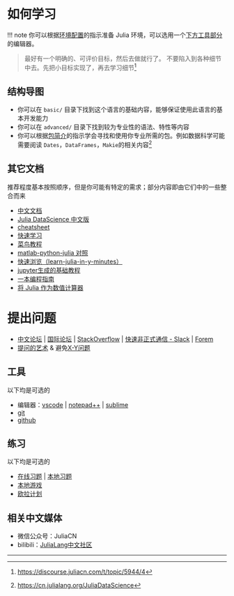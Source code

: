 # 如何学习
!!! note
	你可以根据[环境配置](../basic/setup_environment.md)的指示准备 Julia 环境，可以选用一个[下方工具部分](#工具)的编辑器。

> 最好有一个明确的、可评价目标，然后去做就行了。
> 不要陷入到各种细节中去。先把小目标实现了，再去学习细节[^3]

## 结构导图
* 你可以在 `basic/` 目录下找到这个语言的基础内容，能够保证使用此语言的基本开发能力
* 你可以在 `advanced/` 目录下找到较为专业性的语法、特性等内容
* 你可以根据[包简介](../blog/packages/introduction.md)的指示学会寻找和使用你专业所需的包。例如数据科学可能需要阅读 `Dates`，`DataFrames`，`Makie`的相关内容[^4]

## 其它文档
推荐程度基本按照顺序，但是你可能有特定的需求；部分内容即由它们中的一些整合而来
* [中文文档](https://docs.juliacn.com/latest/)
* [Julia DataScience 中文版](https://cn.julialang.org/JuliaDataScience)
* [cheatsheet](https://juliadocs.github.io/Julia-Cheat-Sheet/zh-cn/)
* [快速学习](https://learnxinyminutes.com/docs/zh-cn/julia-cn/)
* [菜鸟教程](https://www.runoob.com/julia/julia-tutorial.html)
* [matlab-python-julia 对照](https://cheatsheets.quantecon.org/)
* [快速浏览（learn-julia-in-y-minutes）](https://discourse.juliacn.com/t/topic/611)
* [jupyter生成的基础教程](https://www.math.pku.edu.cn/teachers/lidf/docs/Julia/JuliaIntro.html)
* [一本编程指南](https://github.com/Roger-luo/Brochure.jl)
* [将 Julia 作为数值计算器](https://krasjet.com/rnd.wlk/julia/)

# 提出问题
* [中文论坛](https://discourse.juliacn.com/) | [国际论坛](https://discourse.julialang.org/) | [StackOverflow](https://stackoverflow.com/) | [快速非正式通信 - Slack](https://julialang.org/slack/) | [Forem](https://forem.julialang.org/logankilpatrick/the-julia-forem-what-it-is-why-we-made-one-and-how-to-use-it-52e5)
* [提问的艺术](https://blog.csdn.net/weixin_30587025/article/details/96616932) & 避免[X-Y问题](https://coolshell.cn/articles/10804.html)

## 工具
以下均是可选的
* 编辑器：[vscode](../knowledge/vscode.md) | [notepad++](https://www.luogu.com.cn/blog/user13091/ghj1222-likes-npp) | [sublime](https://www.luogu.com.cn/blog/acking/sublime)
* [git](../knowledge/git.md)
* [github](../knowledge/github.md)

## 练习
以下均是可选的
* [在线习题](../knowledge/hydrooj.md) | [本地习题](../packages/leetcode.md)
* [本地游戏](../packages/lightlearn.md)
* [欧拉计划](http://pe-cn.github.io/)

## 相关中文媒体
* 微信公众号：JuliaCN
* bilibili：[JuliaLang中文社区](https://space.bilibili.com/356692611)

---

[^1]: https://discourse.juliacn.com/t/topic/159
[^2]: https://discourse.juliacn.com/t/topic/6002
[^3]: https://discourse.juliacn.com/t/topic/5944/4
[^4]: https://cn.julialang.org/JuliaDataScience
